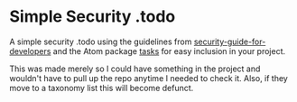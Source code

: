 # Simple Security .todo

A simple security .todo using the guidelines from [security-guide-for-developers](https://github.com/FallibleInc/security-guide-for-developers) and the Atom package [tasks](https://github.com/irrationalistic/atom-tasks) for easy inclusion in your project.

This was made merely so I could have something in the project and wouldn't have to pull up the repo anytime I needed to check it. Also, if they move to a taxonomy list this will become defunct.
